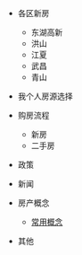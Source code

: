 - 各区新房

  - 东湖高新
  - 洪山
  - 江夏
  - 武昌
  - 青山

- 我个人房源选择

- 购房流程
  
  - 新房
  - 二手房

- 政策

- 新闻

- 房产概念
  
  - [常用概念](docs/concept/common-real-estate-concepts.md)

- 其他

